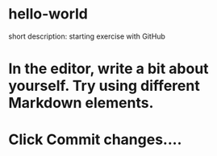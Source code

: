 # hello-world
short description: starting exercise with GitHub
# In the editor, write a bit about yourself. Try using different Markdown elements.
# Click Commit changes....

